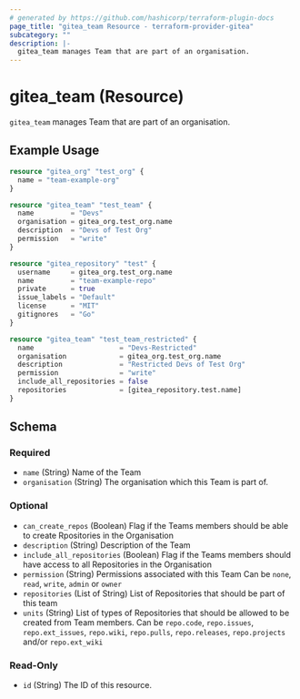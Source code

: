 ```yaml
---
# generated by https://github.com/hashicorp/terraform-plugin-docs
page_title: "gitea_team Resource - terraform-provider-gitea"
subcategory: ""
description: |-
  gitea_team manages Team that are part of an organisation.
---
```


# gitea_team (Resource)

`gitea_team` manages Team that are part of an organisation.

## Example Usage

```terraform
resource "gitea_org" "test_org" {
  name = "team-example-org"
}

resource "gitea_team" "test_team" {
  name         = "Devs"
  organisation = gitea_org.test_org.name
  description  = "Devs of Test Org"
  permission   = "write"
}

resource "gitea_repository" "test" {
  username     = gitea_org.test_org.name
  name         = "team-example-repo"
  private      = true
  issue_labels = "Default"
  license      = "MIT"
  gitignores   = "Go"
}

resource "gitea_team" "test_team_restricted" {
  name                     = "Devs-Restricted"
  organisation             = gitea_org.test_org.name
  description              = "Restricted Devs of Test Org"
  permission               = "write"
  include_all_repositories = false
  repositories             = [gitea_repository.test.name]
}
```

<!-- schema generated by tfplugindocs -->
## Schema

### Required

- `name` (String) Name of the Team
- `organisation` (String) The organisation which this Team is part of.

### Optional

- `can_create_repos` (Boolean) Flag if the Teams members should be able to create Rpositories in the Organisation
- `description` (String) Description of the Team
- `include_all_repositories` (Boolean) Flag if the Teams members should have access to all Repositories in the Organisation
- `permission` (String) Permissions associated with this Team
Can be `none`, `read`, `write`, `admin` or `owner`
- `repositories` (List of String) List of Repositories that should be part of this team
- `units` (String) List of types of Repositories that should be allowed to be created from Team members.
Can be `repo.code`, `repo.issues`, `repo.ext_issues`, `repo.wiki`, `repo.pulls`, `repo.releases`, `repo.projects` and/or `repo.ext_wiki`

### Read-Only

- `id` (String) The ID of this resource.
